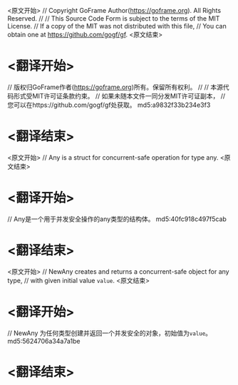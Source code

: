 
<原文开始>
// Copyright GoFrame Author(https://goframe.org). All Rights Reserved.
//
// This Source Code Form is subject to the terms of the MIT License.
// If a copy of the MIT was not distributed with this file,
// You can obtain one at https://github.com/gogf/gf.
<原文结束>

# <翻译开始>
// 版权归GoFrame作者(https://goframe.org)所有。保留所有权利。
//
// 本源代码形式受MIT许可证条款约束。
// 如果未随本文件一同分发MIT许可证副本，
// 您可以在https://github.com/gogf/gf处获取。 md5:a9832f33b234e3f3
# <翻译结束>


<原文开始>
// Any is a struct for concurrent-safe operation for type any.
<原文结束>

# <翻译开始>
// Any是一个用于并发安全操作的any类型的结构体。 md5:40fc918c497f5cab
# <翻译结束>


<原文开始>
// NewAny creates and returns a concurrent-safe object for any type,
// with given initial value `value`.
<原文结束>

# <翻译开始>
// NewAny 为任何类型创建并返回一个并发安全的对象，初始值为`value`。 md5:5624706a34a7a1be
# <翻译结束>

